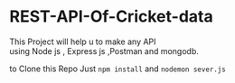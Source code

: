 # REST-API-Of-Cricket-data

This Project will help u to make any API <br/>
 using Node js , Express js ,Postman and mongodb.
 
 to Clone this Repo Just `npm install`
 and `nodemon sever.js`

